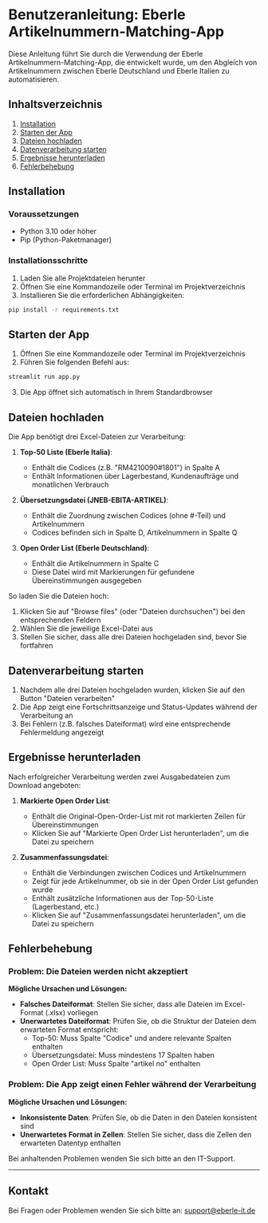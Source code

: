 # Benutzeranleitung: Eberle Artikelnummern-Matching-App

Diese Anleitung führt Sie durch die Verwendung der Eberle Artikelnummern-Matching-App, die entwickelt wurde, um den Abgleich von Artikelnummern zwischen Eberle Deutschland und Eberle Italien zu automatisieren.

## Inhaltsverzeichnis
1. [Installation](#installation)
2. [Starten der App](#starten-der-app)
3. [Dateien hochladen](#dateien-hochladen)
4. [Datenverarbeitung starten](#datenverarbeitung-starten)
5. [Ergebnisse herunterladen](#ergebnisse-herunterladen)
6. [Fehlerbehebung](#fehlerbehebung)

## Installation

### Voraussetzungen
- Python 3.10 oder höher
- Pip (Python-Paketmanager)

### Installationsschritte
1. Laden Sie alle Projektdateien herunter
2. Öffnen Sie eine Kommandozeile oder Terminal im Projektverzeichnis
3. Installieren Sie die erforderlichen Abhängigkeiten:

```bash
pip install -r requirements.txt
```

## Starten der App

1. Öffnen Sie eine Kommandozeile oder Terminal im Projektverzeichnis
2. Führen Sie folgenden Befehl aus:

```bash
streamlit run app.py
```

3. Die App öffnet sich automatisch in Ihrem Standardbrowser

## Dateien hochladen

Die App benötigt drei Excel-Dateien zur Verarbeitung:

1. **Top-50 Liste (Eberle Italia)**:
   - Enthält die Codices (z.B. "RM4210090#1801") in Spalte A
   - Enthält Informationen über Lagerbestand, Kundenaufträge und monatlichen Verbrauch

2. **Übersetzungsdatei (JNEB-EBITA-ARTIKEL)**:
   - Enthält die Zuordnung zwischen Codices (ohne #-Teil) und Artikelnummern
   - Codices befinden sich in Spalte D, Artikelnummern in Spalte Q

3. **Open Order List (Eberle Deutschland)**:
   - Enthält die Artikelnummern in Spalte C
   - Diese Datei wird mit Markierungen für gefundene Übereinstimmungen ausgegeben

So laden Sie die Dateien hoch:
1. Klicken Sie auf "Browse files" (oder "Dateien durchsuchen") bei den entsprechenden Feldern
2. Wählen Sie die jeweilige Excel-Datei aus
3. Stellen Sie sicher, dass alle drei Dateien hochgeladen sind, bevor Sie fortfahren

## Datenverarbeitung starten

1. Nachdem alle drei Dateien hochgeladen wurden, klicken Sie auf den Button "Dateien verarbeiten"
2. Die App zeigt eine Fortschrittsanzeige und Status-Updates während der Verarbeitung an
3. Bei Fehlern (z.B. falsches Dateiformat) wird eine entsprechende Fehlermeldung angezeigt

## Ergebnisse herunterladen

Nach erfolgreicher Verarbeitung werden zwei Ausgabedateien zum Download angeboten:

1. **Markierte Open Order List**:
   - Enthält die Original-Open-Order-List mit rot markierten Zeilen für Übereinstimmungen
   - Klicken Sie auf "Markierte Open Order List herunterladen", um die Datei zu speichern

2. **Zusammenfassungsdatei**:
   - Enthält die Verbindungen zwischen Codices und Artikelnummern
   - Zeigt für jede Artikelnummer, ob sie in der Open Order List gefunden wurde
   - Enthält zusätzliche Informationen aus der Top-50-Liste (Lagerbestand, etc.)
   - Klicken Sie auf "Zusammenfassungsdatei herunterladen", um die Datei zu speichern

## Fehlerbehebung

### Problem: Die Dateien werden nicht akzeptiert

**Mögliche Ursachen und Lösungen:**
- **Falsches Dateiformat**: Stellen Sie sicher, dass alle Dateien im Excel-Format (.xlsx) vorliegen
- **Unerwartetes Dateiformat**: Prüfen Sie, ob die Struktur der Dateien dem erwarteten Format entspricht:
  - Top-50: Muss Spalte "Codice" und andere relevante Spalten enthalten
  - Übersetzungsdatei: Muss mindestens 17 Spalten haben
  - Open Order List: Muss Spalte "artikel no" enthalten

### Problem: Die App zeigt einen Fehler während der Verarbeitung

**Mögliche Ursachen und Lösungen:**
- **Inkonsistente Daten**: Prüfen Sie, ob die Daten in den Dateien konsistent sind
- **Unerwartetes Format in Zellen**: Stellen Sie sicher, dass die Zellen den erwarteten Datentyp enthalten

Bei anhaltenden Problemen wenden Sie sich bitte an den IT-Support.

---

## Kontakt

Bei Fragen oder Problemen wenden Sie sich bitte an:
support@eberle-it.de 